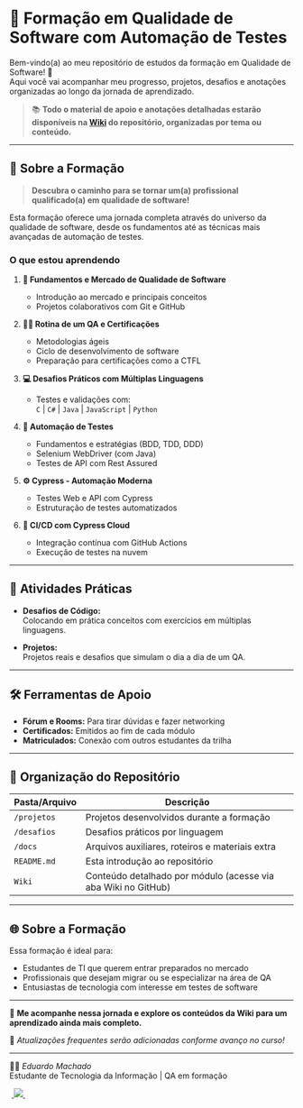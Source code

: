 # 🧪 Formação em Qualidade de Software com Automação de Testes

Bem-vindo(a) ao meu repositório de estudos da formação em Qualidade de Software! 🚀  
Aqui você vai acompanhar meu progresso, projetos, desafios e anotações organizadas ao longo da jornada de aprendizado.

> 📚 **Todo o material de apoio e anotações detalhadas estarão disponíveis na [Wiki](../../wiki) do repositório, organizadas por tema ou conteúdo.**

---

## 🌟 Sobre a Formação

> **Descubra o caminho para se tornar um(a) profissional qualificado(a) em qualidade de software!**

Esta formação oferece uma jornada completa através do universo da qualidade de software, desde os fundamentos até as técnicas mais avançadas de automação de testes.

### O que estou aprendendo

1. **🎯 Fundamentos e Mercado de Qualidade de Software**
   - Introdução ao mercado e principais conceitos
   - Projetos colaborativos com Git e GitHub

2. **🧑‍💻 Rotina de um QA e Certificações**
   - Metodologias ágeis
   - Ciclo de desenvolvimento de software
   - Preparação para certificações como a CTFL

3. **💻 Desafios Práticos com Múltiplas Linguagens**
   - Testes e validações com:  
     `C` | `C#` | `Java` | `JavaScript` | `Python`

4. **🤖 Automação de Testes**
   - Fundamentos e estratégias (BDD, TDD, DDD)
   - Selenium WebDriver (com Java)
   - Testes de API com Rest Assured

5. **⚙️ Cypress - Automação Moderna**
   - Testes Web e API com Cypress
   - Estruturação de testes automatizados

6. **🚀 CI/CD com Cypress Cloud**
   - Integração contínua com GitHub Actions
   - Execução de testes na nuvem

---

## 📌 Atividades Práticas

- **Desafios de Código:**  
  Colocando em prática conceitos com exercícios em múltiplas linguagens.

- **Projetos:**  
  Projetos reais e desafios que simulam o dia a dia de um QA.

---

## 🛠️ Ferramentas de Apoio

- **Fórum e Rooms:** Para tirar dúvidas e fazer networking
- **Certificados:** Emitidos ao fim de cada módulo
- **Matriculados:** Conexão com outros estudantes da trilha

---

## 📂 Organização do Repositório

| Pasta/Arquivo        | Descrição |
|----------------------|-----------|
| `/projetos`          | Projetos desenvolvidos durante a formação |
| `/desafios`          | Desafios práticos por linguagem |
| `/docs`              | Arquivos auxiliares, roteiros e materiais extra |
| `README.md`          | Esta introdução ao repositório |
| `Wiki`               | Conteúdo detalhado por módulo (acesse via aba Wiki no GitHub) |

---

## 🌐 Sobre a Formação

Essa formação é ideal para:

- Estudantes de TI que querem entrar preparados no mercado
- Profissionais que desejam migrar ou se especializar na área de QA
- Entusiastas de tecnologia com interesse em testes de software

---

📌 **Me acompanhe nessa jornada e explore os conteúdos da Wiki para um aprendizado ainda mais completo.**

📢 *Atualizações frequentes serão adicionadas conforme avanço no curso!*

---

🧑‍🎓 *Eduardo Machado*  
Estudante de Tecnologia da Informação | QA em formação  

&nbsp;<a href="https://www.linkedin.com/in/eduardo-machado-e-silva/">
  <img src="https://img.shields.io/badge/linkedin-%230077B5.svg?style=for-the-badge&logo=linkedin&logoColor=white">
</a>&nbsp;
